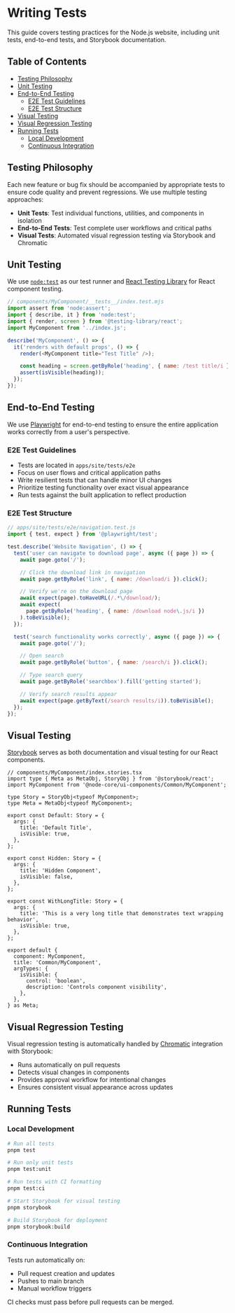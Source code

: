 # Writing Tests

This guide covers testing practices for the Node.js website, including unit tests, end-to-end tests, and Storybook documentation.

## Table of Contents

- [Testing Philosophy](#testing-philosophy)
- [Unit Testing](#unit-testing)
- [End-to-End Testing](#end-to-end-testing)
  - [E2E Test Guidelines](#e2e-test-guidelines)
  - [E2E Test Structure](#e2e-test-structure)
- [Visual Testing](#visual-testing)
- [Visual Regression Testing](#visual-regression-testing)
- [Running Tests](#running-tests)
  - [Local Development](#local-development)
  - [Continuous Integration](#continuous-integration)

## Testing Philosophy

Each new feature or bug fix should be accompanied by appropriate tests to ensure code quality and prevent regressions. We use multiple testing approaches:

- **Unit Tests**: Test individual functions, utilities, and components in isolation
- **End-to-End Tests**: Test complete user workflows and critical paths
- **Visual Tests**: Automated visual regression testing via Storybook and Chromatic

## Unit Testing

We use [`node:test`](https://nodejs.org/api/test.html) as our test runner and [React Testing Library](https://testing-library.com/docs/react-testing-library/intro/) for React component testing.

```javascript
// components/MyComponent/__tests__/index.test.mjs
import assert from 'node:assert';
import { describe, it } from 'node:test';
import { render, screen } from '@testing-library/react';
import MyComponent from '../index.js';

describe('MyComponent', () => {
  it('renders with default props', () => {
    render(<MyComponent title="Test Title" />);

    const heading = screen.getByRole('heading', { name: /test title/i });
    assert(isVisible(heading));
  });
});
```

## End-to-End Testing

We use [Playwright](https://playwright.dev/) for end-to-end testing to ensure the entire application works correctly from a user's perspective.

### E2E Test Guidelines

- Tests are located in `apps/site/tests/e2e`
- Focus on user flows and critical application paths
- Write resilient tests that can handle minor UI changes
- Prioritize testing functionality over exact visual appearance
- Run tests against the built application to reflect production

### E2E Test Structure

```javascript
// apps/site/tests/e2e/navigation.test.js
import { test, expect } from '@playwright/test';

test.describe('Website Navigation', () => {
  test('user can navigate to download page', async ({ page }) => {
    await page.goto('/');

    // Click the download link in navigation
    await page.getByRole('link', { name: /download/i }).click();

    // Verify we're on the download page
    await expect(page).toHaveURL(/.*\/download/);
    await expect(
      page.getByRole('heading', { name: /download node\.js/i })
    ).toBeVisible();
  });

  test('search functionality works correctly', async ({ page }) => {
    await page.goto('/');

    // Open search
    await page.getByRole('button', { name: /search/i }).click();

    // Type search query
    await page.getByRole('searchbox').fill('getting started');

    // Verify search results appear
    await expect(page.getByText(/search results/i)).toBeVisible();
  });
});
```

## Visual Testing

[Storybook](https://storybook.js.org/) serves as both documentation and visual testing for our React components.

```tsx
// components/MyComponent/index.stories.tsx
import type { Meta as MetaObj, StoryObj } from '@storybook/react';
import MyComponent from '@node-core/ui-components/Common/MyComponent';

type Story = StoryObj<typeof MyComponent>;
type Meta = MetaObj<typeof MyComponent>;

export const Default: Story = {
  args: {
    title: 'Default Title',
    isVisible: true,
  },
};

export const Hidden: Story = {
  args: {
    title: 'Hidden Component',
    isVisible: false,
  },
};

export const WithLongTitle: Story = {
  args: {
    title: 'This is a very long title that demonstrates text wrapping behavior',
    isVisible: true,
  },
};

export default {
  component: MyComponent,
  title: 'Common/MyComponent',
  argTypes: {
    isVisible: {
      control: 'boolean',
      description: 'Controls component visibility',
    },
  },
} as Meta;
```

## Visual Regression Testing

Visual regression testing is automatically handled by [Chromatic](https://www.chromatic.com/) integration with Storybook:

- Runs automatically on pull requests
- Detects visual changes in components
- Provides approval workflow for intentional changes
- Ensures consistent visual appearance across updates

## Running Tests

### Local Development

```bash
# Run all tests
pnpm test

# Run only unit tests
pnpm test:unit

# Run tests with CI formatting
pnpm test:ci

# Start Storybook for visual testing
pnpm storybook

# Build Storybook for deployment
pnpm storybook:build
```

### Continuous Integration

Tests run automatically on:

- Pull request creation and updates
- Pushes to main branch
- Manual workflow triggers

CI checks must pass before pull requests can be merged.
